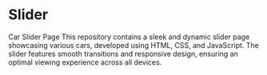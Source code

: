 # Slider
Car Slider Page This repository contains a sleek and dynamic slider page showcasing various cars, developed using HTML, CSS, and JavaScript. The slider features smooth transitions and responsive design, ensuring an optimal viewing experience across all devices.
